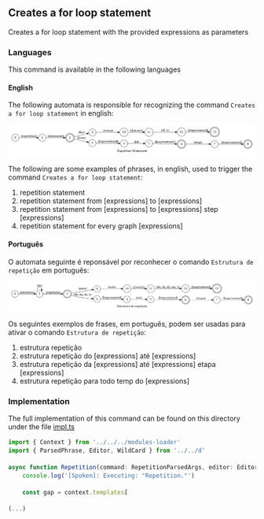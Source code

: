 ## Creates a for loop statement

Creates a for loop statement with the provided expressions as parameters

### Languages

This command is available in the following languages

#### English

The following automata is responsible for recognizing the command `Creates a for loop statement` in english:

![English](phrase_en-US.png)

The following are some examples of phrases, in english, used to trigger the command `Creates a for loop statement`:

1. repetition statement
2. repetition statement from [expressions] to [expressions]
3. repetition statement from [expressions] to [expressions] step [expressions]
4. repetition statement for every graph [expressions]

#### Português

O automata seguinte é reponsável por reconhecer o comando `Estrutura de repetição` em português:

![Português](phrase_pt-BR.png)

Os seguintes exemplos de frases, em português, podem ser usadas para ativar o comando `Estrutura de repetição`:

1. estrutura repetição
2. estrutura repetição do [expressions] até [expressions]
3. estrutura repetição da [expressions] até [expressions] etapa [expressions]
4. estrutura repetição para todo temp do [expressions]

### Implementation

The full implementation of this command can be found on this directory under the file [impl.ts](impl.ts)

```typescript
import { Context } from '../../../modules-loader'
import { ParsedPhrase, Editor, WildCard } from '../../d'

async function Repetition(command: RepetitionParsedArgs, editor: Editor, context: Context) {
    console.log('[Spoken]: Executing: "Repetition."')
    
    const gap = context.templates[

(...)
```